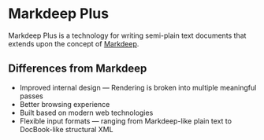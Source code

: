 # Markdeep Plus

Markdeep Plus is a technology for writing semi-plain text documents that extends upon the concept of [Markdeep](http://casual-effects.com/markdeep/).

## Differences from Markdeep

- Improved internal design — Rendering is broken into multiple meaningful passes
- Better browsing experience
- Built based on modern web technologies
- Flexible input formats — ranging from Markdeep-like plain text to DocBook-like structural XML
